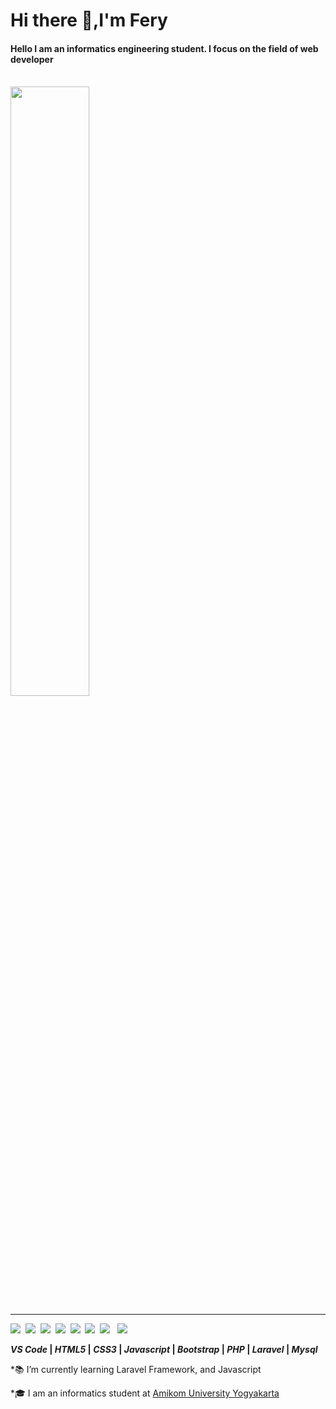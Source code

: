<h1> Hi there 👋,I'm Fery</h1> 

<h4>Hello I am an informatics engineering student. I focus on the field of web developer</h4>
&nbsp;&nbsp;&nbsp;&nbsp;&nbsp;&nbsp;&nbsp;&nbsp;&nbsp;&nbsp;&nbsp;&nbsp;&nbsp;&nbsp;&nbsp;&nbsp;&nbsp;&nbsp;&nbsp;
<div style="align-items: center;">
<img src="https://ferrypermana.netlify.app/assets/img/profile.jpg" width="50%">
 <div>
<hr>
<p>
<img src="https://img.icons8.com/color/48/000000/visual-studio.png"/>&nbsp;
<img src="https://img.icons8.com/color/48/000000/html-5.png"/>&nbsp;
<img src="https://img.icons8.com/color/48/000000/css3.png"/>&nbsp;
<img src="https://img.icons8.com/color/48/000000/javascript-logo-1.png"/>&nbsp;
<img src="https://img.icons8.com/color/48/000000/bootstrap.png"/>&nbsp;
<img src="https://img.icons8.com/officel/60/000000/php-logo.png"/>&nbsp;
<img src="https://img.icons8.com/ios/50/000000/laravel.png"/>&nbsp;&nbsp;
<img src="https://img.icons8.com/ios/60/000000/mysql-logo.png"/>&nbsp;
 </p>
 <p>
  <b><i>VS Code</i> | <i>HTML5</i> | <i>CSS3</i> | <i>Javascript</i> | <i>Bootstrap</i> | <i>PHP</i> | <i>Laravel</i> | <i>Mysql</i></b>
  </p>

<h10>
<p>*📚 I’m currently learning Laravel Framework, and Javascript</p>
<p>*🎓 I am an informatics student at <a href="https://home.amikom.ac.id">Amikom University Yogyakarta</a></p>
</h10>
